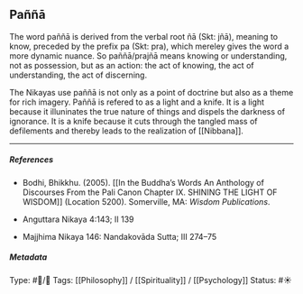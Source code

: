 ## Paññā  # 

The word paññā is derived from the verbal root ñā (Skt: jñā), meaning to know, preceded by the prefix pa (Skt: pra), which mereley gives the word a more dynamic nuance. So paññā/prajñā means knowing or understanding, not as possession, but as an action: the act of knowing, the act of understanding, the act of discerning.

The Nikayas use paññā is not only as a point of doctrine but also as a theme for rich imagery. Paññā is refered to as a light and a knife. It is a light because it illuninates the true nature of things and dispels the darkness of ignorance. It is a knife because it cuts through the tangled mass of defilements and thereby leads to the realization of [[Nibbana]]. 

___

##### References

- Bodhi, Bhikkhu. (2005). [[In the Buddha’s Words An Anthology of Discourses From the Pali Canon Chapter IX. SHINING THE LIGHT OF WISDOM]] (Location 5200). Somerville, MA: _Wisdom Publications_.

- Anguttara Nikaya 4:143; II 139

- Majjhima Nikaya 146: Nandakovāda Sutta; III 274–75

##### Metadata
Type: #🔵/🔵 
Tags: [[Philosophy]] / [[Spirituality]] / [[Psychology]] 
Status: #☀️ 